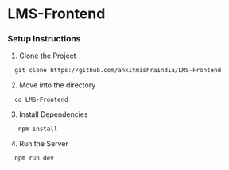 # LMS-Frontend


### Setup Instructions

1. Clone the Project

``````
  git clone https://github.com/ankitmishraindia/LMS-Frontend

``````

2. Move into the directory

``````
  cd LMS-Frontend

``````

3. Install Dependencies

``````
   npm install

``````
4. Run the Server

``````
  npm run dev

``````
